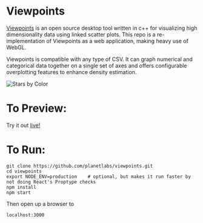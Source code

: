 # Viewpoints
[Viewpoints](http://iopscience.iop.org/article/10.1086/657902/pdf) is an open source desktop tool written in c++ for visualizing high dimensionality data using linked scatter plots. This repo is a re-implementation of Viewpoints as a web application, making heavy use of WebGL.

Viewpoints is compatible with any type of CSV. It can graph numerical and categorical data together on a single set of axes and offers configurable overplotting features to enhance density estimation.

![Stars by Color](http://i.imgur.com/99tcXDk.jpg "Stars by Color")

# To Preview:

Try it out [live!](https://planetlabs.github.io/viewpoints/)

# To Run:

```
git clone https://github.com/planetlabs/viewpoints.git
cd viewpoints
export NODE_ENV=production    # optional, but makes it run faster by not doing React's Proptype checks
npm install
npm start
```
Then open up a browser to
```
localhost:3000
```

